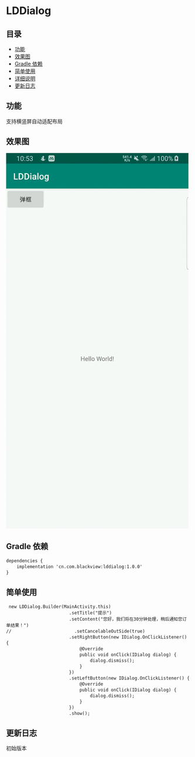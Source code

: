 # LDDialog

## 目录

* [功能](#功能介绍)
* [效果图](#效果图)
* [Gradle 依赖](#Gradle依赖)
* [简单使用](#简单使用)
* [详细说明](#详细说明)
* [更新日志](#更新日志)

## 功能

支持横竖屏自动适配布局

## 效果图

![SM-G9550_20191228105325](https://github.com/parkbaird/LDDialog/blob/master/image/SM-G9550_20191228105325.gif)

## Gradle 依赖

```
dependencies {
    implementation 'cn.com.blackview:lddialog:1.0.0'
}
```

## 简单使用

```
 new LDDialog.Builder(MainActivity.this)
                        .setTitle("提示")
                        .setContent("您好，我们将在30分钟处理，稍后通知您订单结果！")
//                        .setCancelableOutSide(true)
                        .setRightButton(new IDialog.OnClickListener() {
                            @Override
                            public void onClick(IDialog dialog) {
                                dialog.dismiss();
                            }
                        })
                        .setLeftButton(new IDialog.OnClickListener() {
                            @Override
                            public void onClick(IDialog dialog) {
                                dialog.dismiss();
                            }
                        })
                        .show();
```

## 更新日志

初始版本
